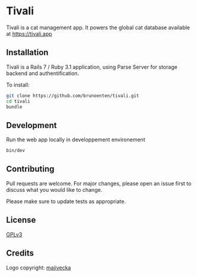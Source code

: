 # Tivali

Tivali is a cat management app. It powers the global cat database available at https://tivali.app

## Installation

Tivali is a Rails 7 / Ruby 3.1 application, using Parse Server for storage backend and authentification.

To install:
```bash
git clone https://github.com/brunoenten/tivali.git
cd tivali
bundle
```

## Development

Run the web app locally in developpement environement
```bash
bin/dev
```

## Contributing
Pull requests are welcome. For major changes, please open an issue first to discuss what you would like to change.

Please make sure to update tests as appropriate.

## License
[GPLv3](https://choosealicense.com/licenses/gpl-3.0/)

## Credits
Logo copyright: [majivecka](https://www.123rf.com/profile_majivecka)